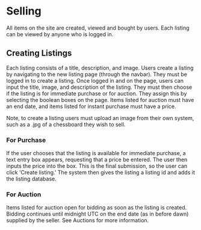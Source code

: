 # Selling

All items on the site are created, viewed and bought by users. Each listing can be viewed by anyone who is logged in.

## Creating Listings

Each listing consists of a title, description, and image. Users create a listing by navigating to the new listing page (through the navbar). They must be logged in to create a listing. Once logged in and on the page, users can input the title, image, and description of the listing. They must then choose if the listing is for immediate purchase or for auction. They assign this by selecting the boolean boxes on the page. Items listed for auction must have an end date, and items listed for instant purchase must have a price.

Note, to create a listing users must upload an image from their own system, such as a .jpg of a chessboard they wish to sell.

### For Purchase

If the user chooses that the listing is available for immediate purchase, a text entry box appears, requesting that a price be entered. The user then inputs the price into the box. This is the final submission, so the user can click 'Create listing.' The system then gives the listing a listing id and adds it the listing database.

### For Auction

Items listed for auction open for bidding as soon as the listing is created. Bidding continues until midnight UTC on the end date (as in before dawn) supplied by the seller. See Auctions for more information.
